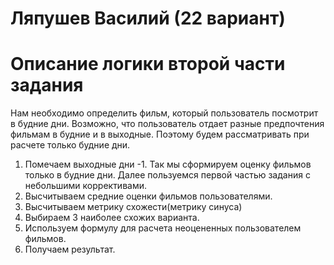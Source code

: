 
# Ляпушев Василий (22 вариант)

# Описание логики второй части задания

Нам необходимо определить фильм, который пользователь посмотрит в будние дни.
Возможно, что пользователь отдает разные предпочтения фильмам в будние и в выходные.
Поэтому будем рассматривать при расчете только будние дни.
1. Помечаем выходные дни -1. Так мы сформируем оценку фильмов только в будние дни.
Далее пользуемся первой частью задания с небольшими коррективами.
2. Высчитываем средние оценки фильмов пользователями.
3. Высчитываем метрику схожести(метрику синуса)
4. Выбираем 3 наиболее схожих варианта.
5. Используем формулу для расчета неоцененных пользователем фильмов.
6. Получаем результат.